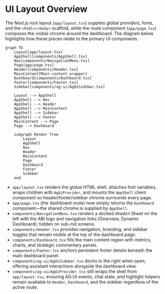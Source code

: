 # UI Layout Overview

The Next.js root layout (`app/layout.tsx`) supplies global providers, fonts, and the `<html>/<body>` scaffold, while the route component (`app/page.tsx`) composes the visible chrome around the dashboard. The diagram below highlights how these pieces relate to the primary UI components.

```mermaid
graph TD
    Layout[app/layout.tsx]
    AppShell[components/AppShell.tsx]
    Nav[components/NavigationMenu.tsx]
    Page[app/page.tsx]
    Header[components/Header.tsx]
    MainContent[Main content wrapper]
    Dashboard[components/Dashboard.tsx]
    Footer[components/Footer.tsx]
    Sidebar[components/ag-ui/AgUiSidebar.tsx]

    Layout --> AppShell
    AppShell --> Nav
    AppShell --> Header
    AppShell --> MainContent
    AppShell --> Sidebar
    AppShell --> Footer
    MainContent --> Page
    Page --> Dashboard

    subgraph Render Tree
        Layout
        AppShell
        Nav
        Header
        MainContent
        Page
        Dashboard
        Footer
        Sidebar
    end
```

- `app/layout.tsx` renders the global HTML shell, attaches font variables, wraps children with `AgUiProvider`, and mounts the `AppShell` client component so header/footer/sidebar chrome surrounds every page.
- `app/page.tsx` (the dashboard route) now simply returns the `Dashboard` component—the shared chrome is supplied by `AppShell`.
- `components/NavigationMenu.tsx` renders a docked shadcn Sheet on the left with the ABI logo and navigation links (Overview, Dynamic Dashboard); hidden on sub-md screens.
- `components/Header.tsx` provides navigation, branding, and sidebar toggles that remain visible at the top of the dashboard page.
- `components/Dashboard.tsx` fills the main content region with metrics, charts, and strategic commentary panels.
- `components/Footer.tsx` anchors persistent footer details beneath the main dashboard panel.
- `components/ag-ui/AgUiSidebar.tsx` docks to the right when open, offering assistant interactions alongside the dashboard view.
- `components/ag-ui/AgUiProvider.tsx` still wraps the shell from `app/layout.tsx`, ensuring AG‑UI events, chat state, and highlight helpers remain available to `Header`, `Dashboard`, and the sidebar regardless of the active route.
